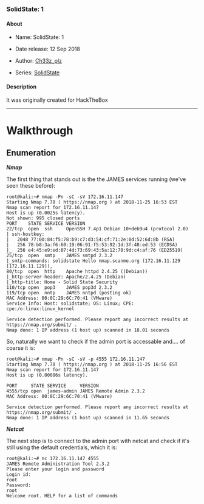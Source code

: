 ### SolidState: 1

#### About
  - Name: SolidState: 1
  - Date release: 12 Sep 2018

  - Author: [Ch33z_plz](https://www.vulnhub.com/author/ch33z_plz,242/)
  - Series: [SolidState](https://www.vulnhub.com/series/solidstate,180/)

#### Description
It was originally created for HackTheBox

---------------

# Walkthrough

## Enumeration

***Nmap***

The first thing that stands out is the the JAMES services running (we've seen these before):

```
root@kali:~# nmap -Pn -sC -sV 172.16.11.147
Starting Nmap 7.70 ( https://nmap.org ) at 2018-11-25 16:53 EST
Nmap scan report for 172.16.11.147
Host is up (0.0025s latency).
Not shown: 995 closed ports
PORT    STATE SERVICE VERSION
22/tcp  open  ssh     OpenSSH 7.4p1 Debian 10+deb9u4 (protocol 2.0)
| ssh-hostkey: 
|   2048 77:00:84:f5:78:b9:c7:d3:54:cf:71:2e:0d:52:6d:8b (RSA)
|   256 78:b8:3a:f6:60:19:06:91:f5:53:92:1d:3f:48:ed:53 (ECDSA)
|_  256 e4:45:e9:ed:07:4d:73:69:43:5a:12:70:9d:c4:af:76 (ED25519)
25/tcp  open  smtp    JAMES smtpd 2.3.2
|_smtp-commands: solidstate Hello nmap.scanme.org (172.16.11.129 [172.16.11.129]), 
80/tcp  open  http    Apache httpd 2.4.25 ((Debian))
|_http-server-header: Apache/2.4.25 (Debian)
|_http-title: Home - Solid State Security
110/tcp open  pop3    JAMES pop3d 2.3.2
119/tcp open  nntp    JAMES nntpd (posting ok)
MAC Address: 00:0C:29:6C:70:41 (VMware)
Service Info: Host: solidstate; OS: Linux; CPE: cpe:/o:linux:linux_kernel

Service detection performed. Please report any incorrect results at https://nmap.org/submit/ .
Nmap done: 1 IP address (1 host up) scanned in 18.01 seconds
```

So, naturally we want to check if the admin port is accessable and.... of coarse it is:

```
root@kali:~# nmap -Pn -sC -sV -p 4555 172.16.11.147
Starting Nmap 7.70 ( https://nmap.org ) at 2018-11-25 16:56 EST
Nmap scan report for 172.16.11.147
Host is up (0.00086s latency).

PORT     STATE SERVICE     VERSION
4555/tcp open  james-admin JAMES Remote Admin 2.3.2
MAC Address: 00:0C:29:6C:70:41 (VMware)

Service detection performed. Please report any incorrect results at https://nmap.org/submit/ .
Nmap done: 1 IP address (1 host up) scanned in 11.65 seconds
```

***Netcat***

The next step is to connect to the admin port with netcat and check if it's still using the default credentials, which it is:

```
root@kali:~# nc 172.16.11.147 4555
JAMES Remote Administration Tool 2.3.2
Please enter your login and password
Login id:
root
Password:
root
Welcome root. HELP for a list of commands
```


